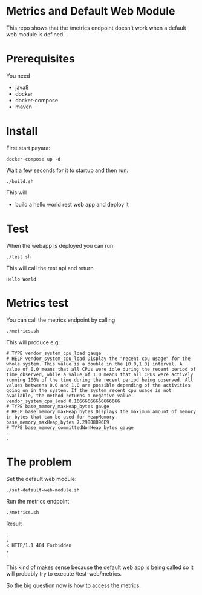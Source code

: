 # Metrics and Default Web Module #

This repo shows that the /metrics endpoint doesn't work when a default web module is defined.

# Prerequisites

You need

- java8
- docker
- docker-compose
- maven

# Install

First start payara:

    docker-compose up -d

Wait a few seconds for it to startup and then run:

    ./build.sh

This will

- build a hello world rest web app and deploy it

# Test

When the webapp is deployed you can run

    ./test.sh

This will call the rest api and return

    Hello World

# Metrics test

You can call the metrics endpoint by calling

    ./metrics.sh
    
This will produce e.g:

    # TYPE vendor_system_cpu_load gauge
    # HELP vendor_system_cpu_load Display the "recent cpu usage" for the whole system. This value is a double in the [0.0,1.0] interval. A value of 0.0 means that all CPUs were idle during the recent period of time observed, while a value of 1.0 means that all CPUs were actively running 100% of the time during the recent period being observed. All values betweens 0.0 and 1.0 are possible depending of the activities going on in the system. If the system recent cpu usage is not available, the method returns a negative value.
    vendor_system_cpu_load 0.16666666666666666
    # TYPE base_memory_maxHeap_bytes gauge
    # HELP base_memory_maxHeap_bytes Displays the maximum amount of memory in bytes that can be used for HeapMemory.
    base_memory_maxHeap_bytes 7.29808896E9
    # TYPE base_memory_committedNonHeap_bytes gauge
    .
    .
    
# The problem

Set the default web module:

    ./set-default-web-module.sh
    
Run the metrics endpoint

    ./metrics.sh

Result

    .
    .
    < HTTP/1.1 404 Forbidden
    .
    .
    
This kind of makes sense because the default web app is being called so it will probably try to execute /test-web/metrics.

So the big question now is how to access the metrics.
